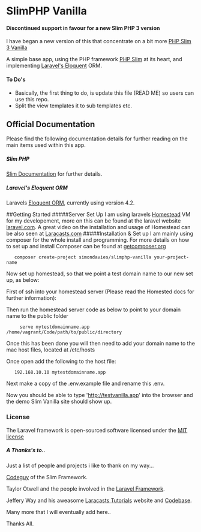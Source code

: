# SlimPHP Vanilla

#### Discontinued support in favour for a new Slim PHP 3 version
I have began a new version of this that concentrate on a bit more [PHP Slim 3 Vanilla](https://github.com/simondavies/SlimPHP3-Vanilla)

A simple base app, using the PHP framework [PHP Slim](http://www.slimframework.com/) at its heart, and implementing  [Laravel's Eloquent](https://github.com/illuminate/database) ORM.

#### To Do's
* Basically, the first thing to do, is update this file (READ ME) so users can use this repo.
* Split the view templates it to sub templates etc.


## Official Documentation
Please find the following documentation details for further reading on the main items used within this app.

##### Slim PHP
 [Slim Documentation](http://docs.slimframework.com/) for further details.

##### Laravel's Eloquent ORM
Laravels [Eloquent ORM](http://laravel.com/docs/4.2/eloquent), currently using version 4.2.


##Getting Started
#####Server Set Up
I am using laravels [Homestead](https://github.com/laravel/homestead) VM for my developement, more on this can be found at the laravel website [laravel.com](http://laravel.com/docs/4.2/homestead). A great video on the installation and usage of Homestead can be also seen at [Laracasts.com](https://laracasts.com/lessons/say-hello-to-laravel-homestead-two)
#####Installation & Set up
I am mainly using composer for the whole install and programming. For more details on how to set up and install Composer can be found at [getcomposer.org](https://getcomposer.org/)

       composer create-project simondavies/slimphp-vanilla your-project-name


Now set up homestead, so that we point a test domain name  to our new set up, as below:

First of  ssh into your homestead server (Please read the Homested docs for further information):

Then run the homestead server code as below to point to your domain name to the public folder

         serve mytestdomainname.app /home/vagrant/Code/path/to/public/directory

Once this has been done you will then need to add your domain name to the mac host files, located at /etc/hosts

Once open add the following to the host file:

       192.168.10.10 mytestdomainname.app

Next make a copy of the .env.example file and rename this .env.

Now you should be able to type 'http://testvanilla.app' into the browser and the demo Slim Vanilla site should show up.


### License

The Laravel framework is open-sourced software licensed under the [MIT license](http://opensource.org/licenses/MIT)

##### A Thanks's to..

Just a list of people and projects i like to thank on my way...

[Codeguy](https://github.com/codeguy) of the Slim Framework.

Taylor Otwell and the people involved in the [Laravel Framework](https://github.com/laravel).

Jeffery Way and his aweasome [Laracasts Tutorials](https://laracasts.com/) website and [Codebase](https://github.com/laracasts).

Many more that I will eventually add here..

Thanks All.

